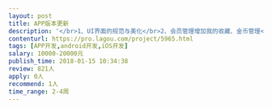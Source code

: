 ```yaml
---                
layout: post       
title: APP版本更新           
description: '</br>1、UI界面的规范与美化</br>2、会员管理增加我的收藏、金币管理</br>3、发布抢红包功能</br>4、内容模块：增加蔬菜果友圈、资讯分类查询、蔬菜论坛、店铺改版。</br>5、支付模块：ios的项目内购买， 安卓的微信支付</br>6、资讯的打赏功能，精华论坛帖子打赏功能。为蔬菜商情网赞助</br>7、完善推送与分享给你功能</br>'     
contenturl: https://pro.lagou.com/project/5965.html      
tags: [APP开发,android开发,iOS开发]            
salary: 10000-20000元          
publish_time: 2018-01-15 10:34:38         
review: 821人                   
apply: 0人                   
recommend: 1人                   
time_range: 2-4周              
---                 
```

